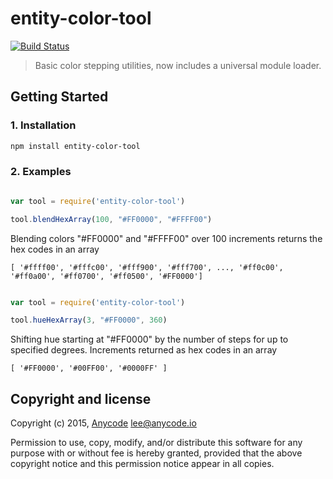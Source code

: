 # entity-color-tool

[![Build Status](https://travis-ci.org/any-code/entity-color-tool.svg?branch=master)](https://travis-ci.org/any-code/entity-color-tool)

> Basic color stepping utilities, now includes a universal module loader.

## Getting Started

### 1. Installation

``` bash
npm install entity-color-tool
```

### 2. Examples

``` javascript

var tool = require('entity-color-tool')

tool.blendHexArray(100, "#FF0000", "#FFFF00")

```

Blending colors "#FF0000" and "#FFFF00" over 100 increments returns the hex codes in an array

    [ '#ffff00', '#fffc00', '#fff900', '#fff700', ..., '#ff0c00', '#ff0a00', '#ff0700', '#ff0500', '#FF0000']

``` javascript

var tool = require('entity-color-tool')

tool.hueHexArray(3, "#FF0000", 360)

```

Shifting hue starting at "#FF0000" by the number of steps for up to specified degrees. Increments returned as hex codes in an array

    [ '#FF0000', '#00FF00', '#0000FF' ]


## Copyright and license
Copyright (c) 2015, [Anycode](https://anycode.io/ "Anycode") <lee@anycode.io>

Permission to use, copy, modify, and/or distribute this software for any
purpose with or without fee is hereby granted, provided that the above
copyright notice and this permission notice appear in all copies.
